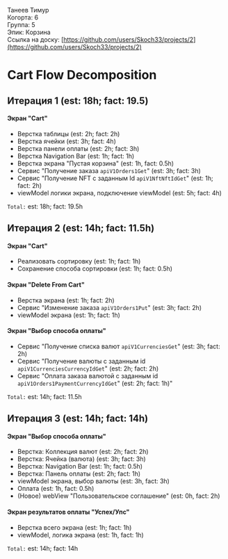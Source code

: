 Танеев Тимур
<br /> Когорта: 6
<br /> Группа: 5
<br /> Эпик: Корзина
<br /> Ссылка на доску: [https://github.com/users/Skoch33/projects/2](https://github.com/users/Skoch33/projects/2)

# Cart Flow Decomposition


## Итерация 1 (est: 18h; fact: 19.5)
#### Экран "Cart"
- Верстка таблицы (est: 2h; fact: 2h)
- Верстка ячейки (est: 3h; fact: 4h)
- Верстка панели оплаты (est: 2h; fact: 3h)
- Верстка Navigation Bar (est: 1h; fact: 1h)
- Верстка экрана "Пустая корзина" (est: 1h, fact: 0.5h)
- Сервис "Получение заказа `apiV1Orders1Get`" (est: 3h; fact: 3h)
- Сервис "Получение NFT с заданным Id `apiV1NftNftIdGet`" (est: 1h; fact: 2h)
- viewModel логики экрана, подключение viewModel (est: 5h; fact: 4h)

`Total:` est:  18h; fact: 19.5h 

## Итерация 2 (est: 14h; fact: 11.5h)
#### Экран "Cart"
- Реализовать сортировку (est: 1h; fact: 1h)
- Сохранение способа сортировки (est: 1h; fact: 0.5h)

#### Экран "Delete From Cart"
- Верстка экрана (est: 1h; fact: 2h)
- Сервис "Изменение заказа `apiV1Orders1Put`" (est: 3h; fact: 2h)
- viewModel экрана (est: 1h; fact: 1h)

#### Экран "Выбор способа оплаты"
- Сервис "Получение списка валют `apiV1CurrenciesGet`" (est: 3h; fact: 2h)
- Сервис "Получение валюты с заданным id `apiV1CurrenciesCurrencyIdGet`" (est: 2h; fact: 2h)
- Сервис "Оплата заказа валютой с заданным id `apiV1Orders1PaymentCurrencyIdGet`" (est: 2h; fact: 1h)"

`Total:` est: 14h; fact: 11.5h

## Итерация 3 (est: 14h; fact: 14h)
#### Экран "Выбор способа оплаты"
- Верстка: Коллекция валют (est: 2h; fact: 2h)
- Верстка: Ячейка (валюта) (est: 3h; fact: 3h)
- Верстка: Navigation Bar (est: 1h; fact: 0.5h)
- Верстка: Панель оплаты (est: 2h; fact: 1h)
- viewModel экрана, выбор валюты (est: 3h, fact: 3h)
- Оплата (est: 1h,  fact: 0.5h)
- (Новое) webView "Пользовательское соглашение" (est: 0h, fact: 2h)

#### Экран результатов оплаты "Успех/Упс"
- Верстка всего экрана (est: 1h; fact: 1h)
- viewModel, логика экрана (est: 1h,  fact: 1h)

`Total:` est: 14h; fact: 14h
